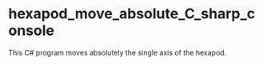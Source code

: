 # hexapod_move_absolute_C_sharp_console
This C# program moves absolutely the single axis of the hexapod. 
